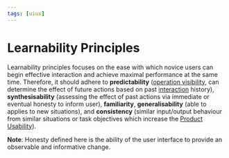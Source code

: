 ```yaml
---
tags: [uiux]
---
```


# Learnability Principles

Learnability principles focuses on the ease with which novice users can begin
effective interaction and achieve maximal performance at the same time.
Therefore, it should adhere to **predictability** ([operation visibility](202305142235.md),
can determine the effect of future actions based on past
[interaction](202303242118.md) history), **synthesisability** (assessing the
effect of past actions via immediate or eventual honesty to inform user),
**familiarity**, **generalisability** (able to applies to new situations), and
**consistency** (similar input/output behaviour from similar situations or task
objectives which increase the [Product Usability](202303242139.md)).

**Note**: Honesty defined here is the ability of the user interface to provide
an observable and informative change.
